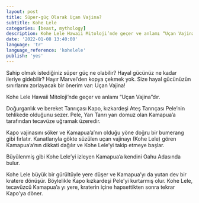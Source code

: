 ```yaml
---
layout: post
title: Süper-güç Olarak Uçan Vajina?
subtitle: Kohe Lele
categories: [beast, mythology]
description: Kohe Lele Hawaii Mitoloji’nde geçer ve anlamı “Uçan Vajina”dır.
date: '2022-01-08 13:40:00'
language: 'tr'
language_reference: 'kohelele'
publish: 'yes'
---
```

Sahip olmak istediğiniz süper güç ne olabilir? Hayal gücünüz ne kadar ileriye gidebilir? Hayır Marvel’den kopya çekmek yok. Size hayal gücünüzün sınırlarını zorlayacak bir önerim var: Uçan Vajina!

Kohe Lele Hawaii Mitoloji’nde geçer ve anlamı “Uçan Vajina”dır.

Doğurganlık ve bereket Tanrıçası Kapo, kızkardeşi Ateş Tanrıçası Pele’nin tehlikede olduğunu sezer. Pele, Yarı Tanrı yarı domuz olan Kamapua’a tarafından tecavüze uğramak üzeredir.

Kapo vajinasını söker ve Kamapua’a’nın olduğu yöne doğru bir bumerang gibi fırlatır.
Kanatlarıyla gökte süzülen uçan vajinayı (Kohe Lele) gören Kamapua’a’nın dikkati dağılır ve Kohe Lele’yi takip etmeye başlar.

Büyülenmiş gibi Kohe Lele’yi izleyen Kamapua’a kendini Oahu Adasında bulur.

Kohe Lele büyük bir gürültüyle yere düşer ve Kamapua’yı da yutan dev bir kratere dönüşür. Böylelikle Kapo kızkardeşi Pele’yi kurtarmış olur. Kohe Lele, tecavüzcü Kamapua’a yı yere, kraterin içine hapsettikten sonra tekrar Kapo’ya döner.
